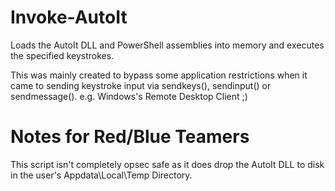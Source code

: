 # Invoke-AutoIt

Loads the AutoIt DLL and PowerShell assemblies into memory and executes the specified keystrokes.

This was mainly created to bypass some application restrictions when it came to sending keystroke input via sendkeys(), sendinput() or sendmessage().
e.g. Windows's Remote Desktop Client ;)

# Notes for Red/Blue Teamers
 This script isn't completely opsec safe as it does drop the AutoIt DLL to disk in the user's Appdata\Local\Temp Directory.